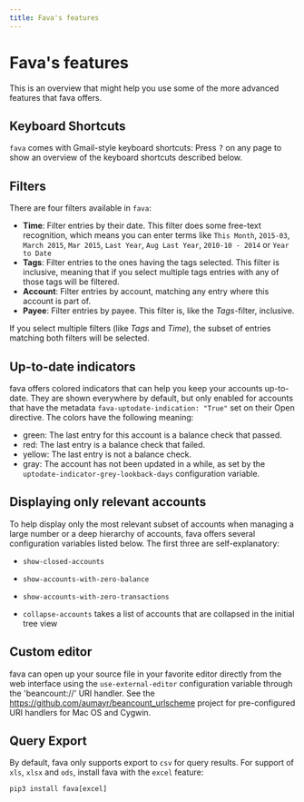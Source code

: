 ```yaml
---
title: Fava's features
---
```


# Fava's features

This is an overview that might help you use some of the more advanced features
that fava offers.

## Keyboard Shortcuts

`fava` comes with Gmail-style keyboard shortcuts: Press <kbd>?</kbd> on any page
to show an overview of the keyboard shortcuts described below.

## Filters

There are four filters available in `fava`:

- **Time**: Filter entries by their date. This filter does some free-text
  recognition, which means you can enter terms like `This Month`, `2015-03`,
  `March 2015`, `Mar 2015`, `Last Year`, `Aug Last Year`, `2010-10 - 2014` or
  `Year to Date`
- **Tags**: Filter entries to the ones having the tags selected. This filter is
  inclusive, meaning that if you select multiple tags entries with any of those
  tags will be filtered.
- **Account**: Filter entries by account, matching any entry where this account
  is part of.
- **Payee**: Filter entries by payee. This filter is, like the *Tags*-filter,
  inclusive.

If you select multiple filters (like *Tags* and *Time*), the subset of entries
matching both filters will be selected.

## Up-to-date indicators

fava offers colored indicators that can help you keep your accounts up-to-date.
They are shown everywhere by default, but only enabled for accounts that have
the metadata `fava-uptodate-indication: "True"` set on their Open directive.
The colors have the following meaning:

- green: The last entry for this account is a balance check that passed.
- red: The last entry is a balance check that failed.
- yellow: The last entry is not a balance check.
- gray: The account has not been updated in a while, as set by the
  `uptodate-indicator-grey-lookback-days` configuration variable.

## Displaying only relevant accounts

To help display only the most relevant subset of accounts when managing a large number
or a deep hierarchy of accounts, fava offers several configuration variables listed
below. The first three are self-explanatory:

- `show-closed-accounts`

- `show-accounts-with-zero-balance`

- `show-accounts-with-zero-transactions`
 
- `collapse-accounts` takes a list of accounts that are collapsed in the initial tree view

## Custom editor

fava can open up your source file in your favorite editor directly from the web
interface using the `use-external-editor` configuration variable through the
'beancount://' URI handler. See the https://github.com/aumayr/beancount_urlscheme
project for pre-configured URI handlers for Mac OS and Cygwin.

## Query Export

By default, fava only supports export to `csv` for query results. For support
of `xls`, `xlsx` and `ods`, install fava with the `excel` feature:

    pip3 install fava[excel]

